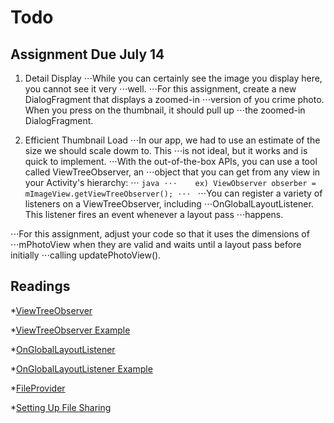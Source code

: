 # Todo 

## Assignment Due July 14
1. Detail Display
⋅⋅⋅While you can certainly see the image you display here, you cannot see it very 
⋅⋅⋅well.
⋅⋅⋅For this assignment, create a new DialogFragment that displays a zoomed-in 
⋅⋅⋅version of you crime photo. When you press on the thumbnail, it should pull up 
⋅⋅⋅the zoomed-in DialogFragment.

2. Efficient Thumbnail Load
⋅⋅⋅In our app, we had to use an estimate of the size we should scale dowm to. This 
⋅⋅⋅is not ideal, but it works and is quick to implement. 
⋅⋅⋅With the out-of-the-box APIs, you can use a tool called ViewTreeObserver, an 
⋅⋅⋅object that you can get from any view in your Activity's hierarchy:
⋅⋅⋅	```java
⋅⋅⋅	   ex) ViewObserver obserber = mImageView.getViewTreeObserver();
⋅⋅⋅ ```	
⋅⋅⋅You can register a variety of listeners on a ViewTreeObserver, including 
⋅⋅⋅OnGlobalLayoutListener. This listener fires an event whenever a layout pass 
⋅⋅⋅happens.

⋅⋅⋅For this assignment, adjust your code so that it uses the dimensions of 
⋅⋅⋅mPhotoView when they are valid and waits until a layout pass before initially 
⋅⋅⋅calling updatePhotoView().


## Readings

*[ViewTreeObserver](https://developer.android.com/reference/android/view/ViewTreeObserver.html)

*[ViewTreeObserver Example](https://www.codota.com/android/classes/android.view.ViewTreeObserver)

*[OnGlobalLayoutListener](https://developer.android.com/reference/android/view/ViewTreeObserver.OnGlobalLayoutListener.html)

*[OnGlobalLayoutListener Example](http://android-coding.blogspot.ca/2013/02/get-width-and-height-of-view-in.html)

*[FileProvider](https://developer.android.com/reference/android/support/v4/content/FileProvider.html)

*[Setting Up File Sharing](https://developer.android.com/training/secure-file-sharing/setup-sharing.html)

